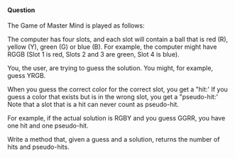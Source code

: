 #### Question

The Game of Master Mind is played as follows:

The computer has four slots, and each slot will contain a ball that is red (R), yellow (Y), green (G) or blue (B). For example, the computer might have RGGB (Slot 1 is red, Slots 2 and 3 are green, Slot
4 is blue).

You, the user, are trying to guess the solution. You might, for example, guess YRGB.

When you guess the correct color for the correct slot, you get a "hit:' If you guess a color that exists but is in the wrong slot, you get a "pseudo-hit:' Note that a slot that is a hit can never count as  pseudo-hit.

For example, if the actual solution is RGBY and you guess GGRR, you have one hit and one pseudo-hit.

Write a method that, given a guess and a solution, returns the number of hits and pseudo-hits.
